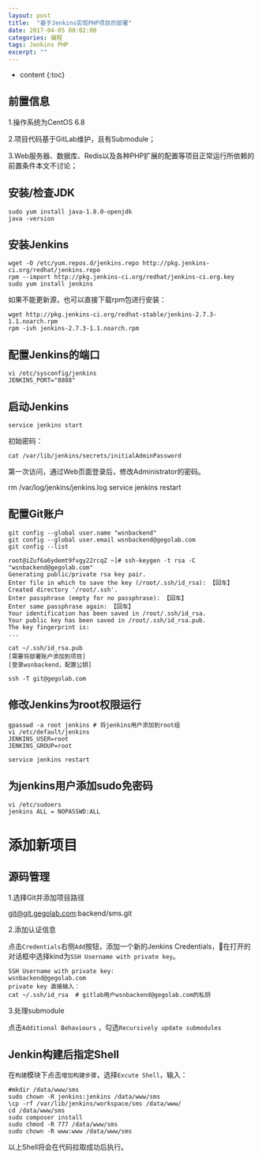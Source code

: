 ```yaml
---
layout: post
title:  "基于Jenkins实现PHP项目的部署"
date: 2017-04-05 00:02:00
categories: 编程
tags: Jenkins PHP
excerpt: ""
---
```


* content
{:toc}

## 前置信息

1.操作系统为CentOS 6.8

2.项目代码基于GitLab维护，且有Submodule；

3.Web服务器、数据库、Redis以及各种PHP扩展的配置等项目正常运行所依赖的前置条件本文不讨论；



## 安装/检查JDK

```
sudo yum install java-1.8.0-openjdk
java -version
```



## 安装Jenkins

```
wget -O /etc/yum.repos.d/jenkins.repo http://pkg.jenkins-ci.org/redhat/jenkins.repo
rpm --import http://pkg.jenkins-ci.org/redhat/jenkins-ci.org.key
sudo yum install jenkins
```

如果不能更新源，也可以直接下载rpm包进行安装：

```
wget http://pkg.jenkins-ci.org/redhat-stable/jenkins-2.7.3-1.1.noarch.rpm
rpm -ivh jenkins-2.7.3-1.1.noarch.rpm
```



## 配置Jenkins的端口　

```
vi /etc/sysconfig/jenkins
JENKINS_PORT="8888"
```



## 启动Jenkins

```
service jenkins start
```

初始密码：

```
cat /var/lib/jenkins/secrets/initialAdminPassword
```

第一次访问，通过Web页面登录后，修改Administrator的密码。

rm /var/log/jenkins/jenkins.log
service jenkins restart


## 配置Git账户

```
git config --global user.name "wsnbackend"
git config --global user.email wsnbackend@gegolab.com
git config --list

root@iZuf6a6ydemt9fvgy22rcqZ ~]# ssh-keygen -t rsa -C "wsnbackend@gegolab.com"
Generating public/private rsa key pair.
Enter file in which to save the key (/root/.ssh/id_rsa): 【回车】
Created directory '/root/.ssh'.
Enter passphrase (empty for no passphrase): 【回车】
Enter same passphrase again: 【回车】
Your identification has been saved in /root/.ssh/id_rsa.
Your public key has been saved in /root/.ssh/id_rsa.pub.
The key fingerprint is:
...

cat ~/.ssh/id_rsa.pub
[需要将部署账户添加到项目]
[登录wsnbackend，配置公钥]

ssh -T git@gegolab.com
```



## 修改Jenkins为root权限运行

```
gpasswd -a root jenkins # 将jenkins用户添加到root组
vi /etc/default/jenkins
JENKINS_USER=root
JENKINS_GROUP=root

service jenkins restart
```



## 为jenkins用户添加sudo免密码

```
vi /etc/sudoers
jenkins ALL = NOPASSWD:ALL
```



# 添加新项目

## 源码管理

1.选择Git并添加项目路径

git@git.gegolab.com:backend/sms.git



2.添加认证信息

点击`Credentials`右侧`Add`按钮，添加一个新的Jenkins Credentials，在打开的对话框中选择kind为`SSH Username with private key`。

```
SSH Username with private key:
wsnbackend@gegolab.com
private key 直接输入：
cat ~/.ssh/id_rsa  # gitlab用户wsnbackend@gegolab.com的私钥
```



3.处理submodule

点击`Additional Behaviours` ，勾选`Recursively update submodules`





## Jenkin构建后指定Shell

在`构建`模块下点击`增加构建步骤`，选择`Excute Shell`，输入：

```
#mkdir /data/www/sms
sudo chown -R jenkins:jenkins /data/www/sms
\cp -rf /var/lib/jenkins/workspace/sms /data/www/
cd /data/www/sms
sudo composer install
sudo chmod -R 777 /data/www/sms
sudo chown -R www:www /data/www/sms
```

以上Shell将会在代码拉取成功后执行。
